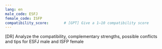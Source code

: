 ```yaml
---
lang: en
male_code: ESFJ
female_code: ISFP
compatibility_score:       # [GPT] Give a 1–10 compatibility score
---
```


[DR] Analyze the compatibility, complementary strengths, possible conflicts and tips for ESFJ male and ISFP female

